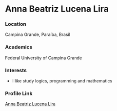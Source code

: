# Anna Beatriz Lucena Lira

### Location

Campina Grande, Paraíba, Brasil

### Academics

Federal University of Campina Grande

### Interests

- I like study logics, programming and mathematics

### Profile Link

[Anna Beatriz Lucena Lira]("https://github.com/annabeatrizlucena")